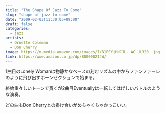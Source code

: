 ```yaml
---
title: "The Shape Of Jazz To Come"
slug: "shape-of-jazz-to-come"
date: "2009-02-03T11:30:05+09:00"
draft: false
categories:
  - jazz
artists:
  - Ornette Coleman
  - Don Cherry
image: https://m.media-amazon.com/images/I/81PEYjHNCJL._AC_UL320_.jpg
link: https://www.amazon.co.jp/dp/B000002I4W/
---
```

1曲目のLonely Womanは物静かなベースの刻むリズムの中からファンファーレのように飛び出すホーンセクションで始まる。
<!--more-->
終始重々しいトーンで貫くが2曲目Eventuallyは一転してはげしいバトルのような演奏。

どの曲もDon Cherryとの掛け合いがめちゃくちゃかっこいい。

